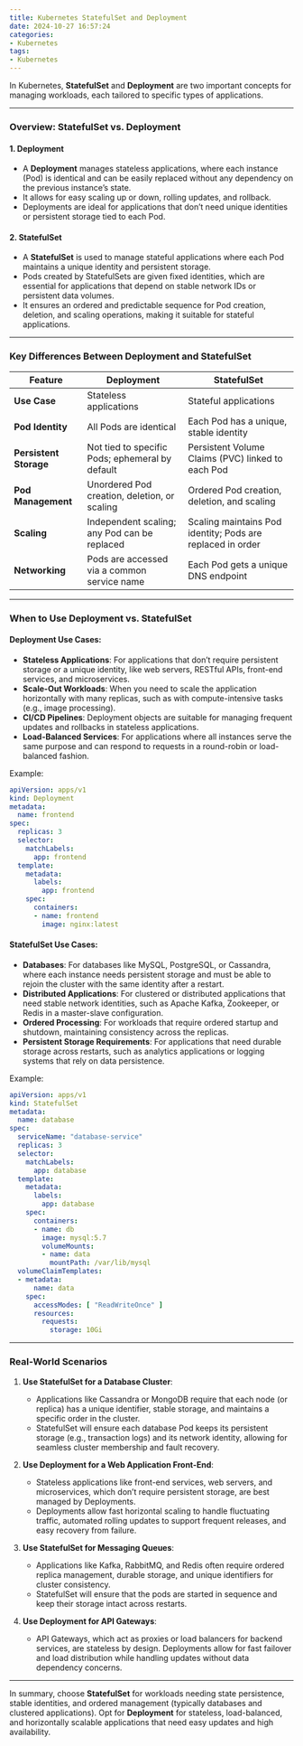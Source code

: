 ```yaml
---
title: Kubernetes StatefulSet and Deployment
date: 2024-10-27 16:57:24
categories:
- Kubernetes
tags:
- Kubernetes
---
```


In Kubernetes, **StatefulSet** and **Deployment** are two important concepts for managing workloads, each tailored to specific types of applications. 

---

### Overview: StatefulSet vs. Deployment

#### 1. **Deployment**
   - A **Deployment** manages stateless applications, where each instance (Pod) is identical and can be easily replaced without any dependency on the previous instance’s state.
   - It allows for easy scaling up or down, rolling updates, and rollback.
   - Deployments are ideal for applications that don’t need unique identities or persistent storage tied to each Pod.

#### 2. **StatefulSet**
   - A **StatefulSet** is used to manage stateful applications where each Pod maintains a unique identity and persistent storage.
   - Pods created by StatefulSets are given fixed identities, which are essential for applications that depend on stable network IDs or persistent data volumes.
   - It ensures an ordered and predictable sequence for Pod creation, deletion, and scaling operations, making it suitable for stateful applications.

---

### Key Differences Between Deployment and StatefulSet

| Feature                         | **Deployment**                                          | **StatefulSet**                                       |
|---------------------------------|--------------------------------------------------------|-------------------------------------------------------|
| **Use Case**                    | Stateless applications                                 | Stateful applications                                 |
| **Pod Identity**                | All Pods are identical                                 | Each Pod has a unique, stable identity                |
| **Persistent Storage**          | Not tied to specific Pods; ephemeral by default        | Persistent Volume Claims (PVC) linked to each Pod     |
| **Pod Management**              | Unordered Pod creation, deletion, or scaling           | Ordered Pod creation, deletion, and scaling           |
| **Scaling**                     | Independent scaling; any Pod can be replaced           | Scaling maintains Pod identity; Pods are replaced in order |
| **Networking**                  | Pods are accessed via a common service name            | Each Pod gets a unique DNS endpoint                   |

---

### When to Use Deployment vs. StatefulSet

#### **Deployment** Use Cases:
   - **Stateless Applications**: For applications that don’t require persistent storage or a unique identity, like web servers, RESTful APIs, front-end services, and microservices.
   - **Scale-Out Workloads**: When you need to scale the application horizontally with many replicas, such as with compute-intensive tasks (e.g., image processing).
   - **CI/CD Pipelines**: Deployment objects are suitable for managing frequent updates and rollbacks in stateless applications.
   - **Load-Balanced Services**: For applications where all instances serve the same purpose and can respond to requests in a round-robin or load-balanced fashion.

   Example:
   ```yaml
   apiVersion: apps/v1
   kind: Deployment
   metadata:
     name: frontend
   spec:
     replicas: 3
     selector:
       matchLabels:
         app: frontend
     template:
       metadata:
         labels:
           app: frontend
       spec:
         containers:
         - name: frontend
           image: nginx:latest
   ```

#### **StatefulSet** Use Cases:
   - **Databases**: For databases like MySQL, PostgreSQL, or Cassandra, where each instance needs persistent storage and must be able to rejoin the cluster with the same identity after a restart.
   - **Distributed Applications**: For clustered or distributed applications that need stable network identities, such as Apache Kafka, Zookeeper, or Redis in a master-slave configuration.
   - **Ordered Processing**: For workloads that require ordered startup and shutdown, maintaining consistency across the replicas.
   - **Persistent Storage Requirements**: For applications that need durable storage across restarts, such as analytics applications or logging systems that rely on data persistence.

   Example:
   ```yaml
   apiVersion: apps/v1
   kind: StatefulSet
   metadata:
     name: database
   spec:
     serviceName: "database-service"
     replicas: 3
     selector:
       matchLabels:
         app: database
     template:
       metadata:
         labels:
           app: database
       spec:
         containers:
         - name: db
           image: mysql:5.7
           volumeMounts:
           - name: data
             mountPath: /var/lib/mysql
     volumeClaimTemplates:
     - metadata:
         name: data
       spec:
         accessModes: [ "ReadWriteOnce" ]
         resources:
           requests:
             storage: 10Gi
   ```

---

### Real-World Scenarios

1. **Use StatefulSet for a Database Cluster**: 
   - Applications like Cassandra or MongoDB require that each node (or replica) has a unique identifier, stable storage, and maintains a specific order in the cluster.
   - StatefulSet will ensure each database Pod keeps its persistent storage (e.g., transaction logs) and its network identity, allowing for seamless cluster membership and fault recovery.

2. **Use Deployment for a Web Application Front-End**:
   - Stateless applications like front-end services, web servers, and microservices, which don’t require persistent storage, are best managed by Deployments.
   - Deployments allow fast horizontal scaling to handle fluctuating traffic, automated rolling updates to support frequent releases, and easy recovery from failure.

3. **Use StatefulSet for Messaging Queues**:
   - Applications like Kafka, RabbitMQ, and Redis often require ordered replica management, durable storage, and unique identifiers for cluster consistency.
   - StatefulSet will ensure that the pods are started in sequence and keep their storage intact across restarts.

4. **Use Deployment for API Gateways**:
   - API Gateways, which act as proxies or load balancers for backend services, are stateless by design. Deployments allow for fast failover and load distribution while handling updates without data dependency concerns.

---

In summary, choose **StatefulSet** for workloads needing state persistence, stable identities, and ordered management (typically databases and clustered applications). Opt for **Deployment** for stateless, load-balanced, and horizontally scalable applications that need easy updates and high availability.